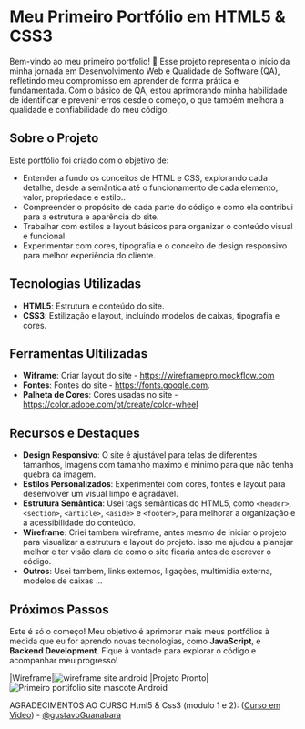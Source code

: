 # Meu Primeiro Portfólio em HTML5 & CSS3

Bem-vindo ao meu primeiro portfólio! 🎉 Esse projeto representa o início da minha jornada em Desenvolvimento Web e Qualidade de Software (QA), refletindo meu compromisso em aprender de forma prática e fundamentada. Com o básico de QA, estou aprimorando minha habilidade de identificar e prevenir erros desde o começo, o que também melhora a qualidade e confiabilidade do meu código.
## Sobre o Projeto

Este portfólio foi criado com o objetivo de:
- Entender a fundo os conceitos de HTML e CSS, explorando cada detalhe, desde a semântica até o funcionamento de cada elemento, valor, propriedade e estilo..
- Compreender o propósito de cada parte do código e como ela contribui para a estrutura e aparência do site.
- Trabalhar com estilos e layout básicos para organizar o conteúdo visual e funcional.
- Experimentar com cores, tipografia e o conceito de design responsivo para melhor experiência do cliente.

## Tecnologias Utilizadas

- **HTML5**: Estrutura e conteúdo do site.
- **CSS3**: Estilização e layout, incluindo modelos de caixas, tipografia e cores.

## Ferramentas Ultilizadas
- **Wiframe**: Criar layout do site - https://wireframepro.mockflow.com 
- **Fontes**: Fontes do site - https://fonts.google.com.
- **Palheta de Cores**: Cores usadas no site - https://color.adobe.com/pt/create/color-wheel

## Recursos e Destaques

- **Design Responsivo**: O site é ajustável para telas de diferentes tamanhos, Imagens com tamanho maximo e minimo para que não tenha quebra da imagem.
- **Estilos Personalizados**: Experimentei com cores, fontes e layout para desenvolver um visual limpo e agradável.
- **Estrutura Semântica**: Usei tags semânticas do HTML5, como `<header>`, `<section>`, `<article>`, `<aside>` e `<footer>`, para melhorar a organização e a acessibilidade do conteúdo.
- **Wireframe**: Criei tambem wireframe, antes mesmo de iniciar o projeto para visualizar a estrutura e layout do projeto. isso me ajudou a planejar melhor e ter visão clara de como o site ficaria antes de escrever o código.
- **Outros**: Usei tambem, links externos, ligaçòes, multimidia externa, modelos de caixas ...
## Próximos Passos

Este é só o começo! Meu objetivo é aprimorar mais meus portfólios à medida que eu for aprendo novas tecnologias, como **JavaScript**, e **Backend Development**. Fique à vontade para explorar o código e acompanhar meu progresso!

|Wireframe|![wireframe site android](https://github.com/user-attachments/assets/d2cb02f2-de29-4040-9962-e80664ec362f)
|Projeto Pronto|![Primeiro portifolio site mascote Android](https://github.com/user-attachments/assets/e9bb92fc-f06f-4c3a-8c46-5b17820ff7fe)


AGRADECIMENTOS AO CURSO Html5 & Css3 (modulo 1 e 2): ([Curso em Video](https://www.cursoemvideo.com)) - [@gustavoGuanabara](https://github.com/gustavoguanabara)
